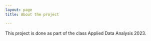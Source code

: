 ```yaml
---
layout: page
title: About the project

---
```


This project is done as part of the class Applied Data Analysis 2023. 
